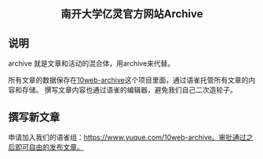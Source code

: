 <h2 align="center">南开大学亿灵官方网站Archive</h2>

## 说明

archive 就是文章和活动的混合体，用archive来代替。

所有文章的数据保存在[10web-archive](https://www.yuque.com/10web-archive)这个项目里面，通过语雀托管所有文章的内容和存储。
撰写文章内容也通过语雀的编辑器，避免我们自己二次造轮子。

## 撰写新文章

申请加入我们的语雀组：https://www.yuque.com/10web-archive。审批通过之后即可自由的发布文章。



